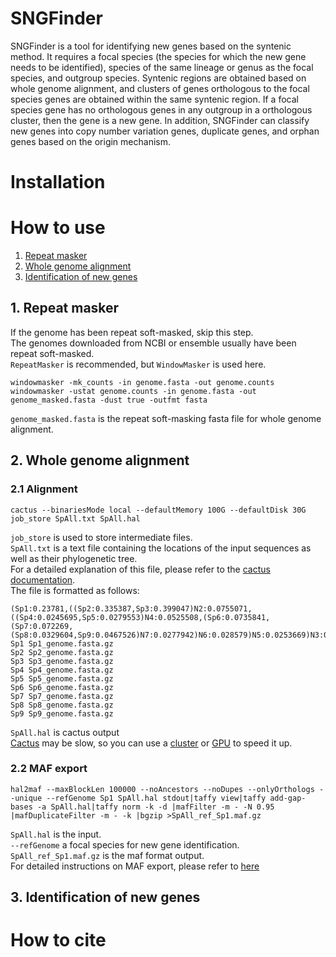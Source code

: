 # SNGFinder
SNGFinder is a tool for identifying new genes based on the syntenic method. It requires a focal species (the species for which the new gene needs to be identified), species of the same lineage or genus as the focal species, and outgroup species. Syntenic regions are obtained based on whole genome alignment, and clusters of genes orthologous to the focal species genes are obtained within the same syntenic region. If a focal species gene has no orthologous genes in any outgroup in a orthologous cluster, then the gene is a new gene. In addition, SNGFinder can classify new genes into copy number variation genes, duplicate genes, and orphan genes based on the origin mechanism.
# Installation

# How to use
1. [Repeat masker](#1-repeat-masker)
2. [Whole genome alignment](#2-whole-genome-alignment)
3. [Identification of new genes](#3-identification-of-new-genes)
## 1. Repeat masker
If the genome has been repeat soft-masked, skip this step.  
The genomes downloaded from NCBI or ensemble usually have been repeat soft-masked.  
`RepeatMasker` is recommended, but `WindowMasker` is used here.  
```
windowmasker -mk_counts -in genome.fasta -out genome.counts
windowmasker -ustat genome.counts -in genome.fasta -out genome_masked.fasta -dust true -outfmt fasta
```
`genome_masked.fasta` is the repeat soft-masking fasta file for whole genome alignment.

## 2. Whole genome alignment
### 2.1 Alignment
```
cactus --binariesMode local --defaultMemory 100G --defaultDisk 30G job_store SpAll.txt SpAll.hal
```
`job_store` is used to store intermediate files.  
`SpAll.txt` is a text file containing the locations of the input sequences as well as their phylogenetic tree.  
For a detailed explanation of this file, please refer to the [cactus documentation](https://github.com/ComparativeGenomicsToolkit/cactus/blob/master/doc/progressive.md#interface).  
The file is formatted as follows:  
```
(Sp1:0.23781,((Sp2:0.335387,Sp3:0.399047)N2:0.0755071,((Sp4:0.0245695,Sp5:0.0279553)N4:0.0525508,(Sp6:0.0735841,(Sp7:0.072269,(Sp8:0.0329604,Sp9:0.0467526)N7:0.0277942)N6:0.028579)N5:0.0253669)N3:0.281769)N1:0.23781)N0;
Sp1 Sp1_genome.fasta.gz
Sp2 Sp2_genome.fasta.gz
Sp3 Sp3_genome.fasta.gz
Sp4 Sp4_genome.fasta.gz
Sp5 Sp5_genome.fasta.gz
Sp6 Sp6_genome.fasta.gz
Sp7 Sp7_genome.fasta.gz
Sp8 Sp8_genome.fasta.gz
Sp9 Sp9_genome.fasta.gz
```
`SpAll.hal` is cactus output  
[Cactus](https://github.com/ComparativeGenomicsToolkit/cactus) may be slow, so you can use a [cluster](https://github.com/ComparativeGenomicsToolkit/cactus/blob/master/doc/progressive.md#running-on-a-cluster) or [GPU](https://github.com/ComparativeGenomicsToolkit/cactus/blob/master/doc/progressive.md#gpu-acceleration) to speed it up.
### 2.2 MAF export
```
hal2maf --maxBlockLen 100000 --noAncestors --noDupes --onlyOrthologs --unique --refGenome Sp1 SpAll.hal stdout|taffy view|taffy add-gap-bases -a SpAll.hal|taffy norm -k -d |mafFilter -m - -N 0.95 |mafDuplicateFilter -m - -k |bgzip >SpAll_ref_Sp1.maf.gz
```
`SpAll.hal` is the input.  
`--refGenome` a focal species for new gene identification.  
`SpAll_ref_Sp1.maf.gz` is the maf format output.  
For detailed instructions on MAF export, please refer to [here](https://github.com/ComparativeGenomicsToolkit/cactus/blob/master/doc/progressive.md#maf-export)
## 3. Identification of new genes
# How to cite